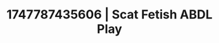 ---
categories:
- Creampie
- Cosmic sensuality
- Dirty whispers
- Ethereal kink
- Public sex
image: /assets/images/1747787435606.jpg
layout: post
seo:
  description: Featured content with premium ABDL Play, Scat Fetish. HD images available.
  keywords: ABDL Play, Scat Fetish
  og_image: /assets/images/1747787435606.jpg
  schema_type: VisualArtwork
tags:
- ABDL Play
- '#1747787435606'
- Scat Fetish
title: 1747787435606 | Scat Fetish ABDL Play
---